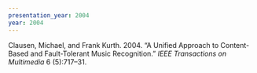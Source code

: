 ```yaml
---
presentation_year: 2004
year: 2004
---
```


Clausen, Michael, and Frank Kurth. 2004. “A Unified Approach to Content-Based and Fault-Tolerant Music Recognition.” <i>IEEE Transactions on Multimedia</i> 6 (5):717–31.